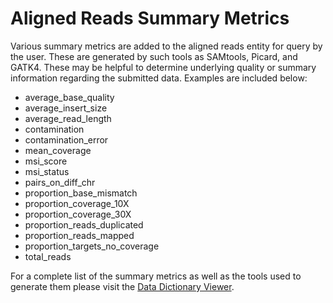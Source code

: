 # Aligned Reads Summary Metrics

Various summary metrics are added to the aligned reads entity for query by the user.  These are generated by such tools as SAMtools, Picard, and GATK4.  These may be helpful to determine underlying quality or summary information regarding the submitted data. Examples are included below:

* average_base_quality
* average_insert_size
* average_read_length
* contamination
* contamination_error
* mean_coverage
* msi_score
* msi_status
* pairs_on_diff_chr
* proportion_base_mismatch
* proportion_coverage_10X
* proportion_coverage_30X
* proportion_reads_duplicated
* proportion_reads_mapped
* proportion_targets_no_coverage
* total_reads


For a complete list of the summary metrics as well as the tools used to generate them please visit the [Data Dictionary Viewer](https://docs.gdc.cancer.gov/Data_Dictionary/viewer/#?view=table-definition-view&id=aligned_reads).
